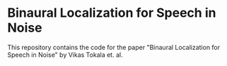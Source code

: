 <!-- Write readme for this repo -->

# Binaural Localization for Speech in Noise
This repository contains the code for the paper "Binaural Localization for Speech in Noise" by Vikas Tokala et. al.
